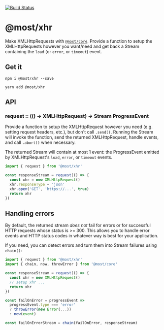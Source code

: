 [![Build Status](https://travis-ci.org/briancavalier/most-xhr.svg?branch=master)](https://travis-ci.org/briancavalier/most-xhr)

# @most/xhr

Make XMLHttpRequests with [`@most/core`](http://mostcore.readthedocs.io/en/latest/).  Provide a function to setup the XMLHttpRequests however you want/need and get back a Stream containing the `load` (or `error`, or `timeout`) event.

## Get it

`npm i @most/xhr --save`

`yarn add @most/xhr`

## API

### request :: (() &rarr; XMLHttpRequest) &rarr; Stream ProgressEvent

Provide a function to setup the XMLHttpRequest however you need (e.g. setting request headers, etc.), but don't call `.send()`. Running the Stream will invoke the function, send the returned XMLHttpRequest, handle events, and call `.abort()` when necessary.

The returned Stream will contain at most 1 event: the ProgressEvent emitted by XMLHttpRequest's `load`, `error`, or `timeout` events.

```js
import { request } from '@most/xhr'

const responseStream = request(() => {
  const xhr = new XMLHttpRequest()
  xhr.responseType = 'json'
  xhr.open('GET', 'https://...', true)
  return xhr
})
```

## Handling errors

By default, the returned stream _does not_ fail for errors or for successful HTTP requests whose status is >= 300.  This allows you to handle error events and HTTP status codes in whatever way is best for your application.

If you need, you can detect errors and turn them into Stream failures using `chain()`:

```js
import { request } from '@most/xhr'
import { chain, now, throwError } from '@most/core'

const responseStream = request(() => {
  const xhr = new XMLHttpRequest()
  // setup xhr ...
  return xhr
})

const failOnError = progressEvent =>
  progressEvent.type === 'error'
  ? throwError(new Error(...))
  : now(event)

const failOnErrorStream = chain(failOnError, responseStream)
```
